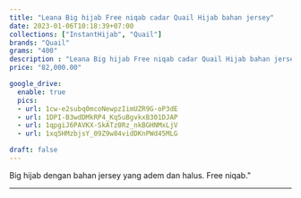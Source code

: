 ```yaml
---
title: "Leana Big hijab Free niqab cadar Quail Hijab bahan jersey"
date: 2023-01-06T10:18:39+07:00
collections: ["InstantHijab", "Quail"]
brands: "Quail"
grams: "400"
description : "Leana Big hijab Free niqab cadar Quail Hijab bahan jersey"
price: "82,000.00"

google_drive:
  enable: true
  pics:
  - url: 1cw-e2subq0mcoNewpzIimUZR9G-oP3dE
  - url: 1DPI-B3wdDMkRP4_Kq5uBgvkxB301DJAP
  - url: 1qpgiJ6PAVKX-SkATz0Rz_nkBGHNMxLjV
  - url: 1xq5HMzbjsY_09Z9w84vidDKnPWd45MLG

draft: false
---
```


Big hijab dengan bahan jersey yang adem dan halus. Free niqab."

----------      
   
